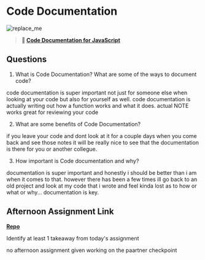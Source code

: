 # Code Documentation

![replace_me](https://codeworks.blob.core.windows.net/public/assets/img/illustrations/placeholder.svg)

> **📖 [Code Documentation for JavaScript](https://codeworksacademy.com/fs-student-guide/resources/wk7/02-JSDocs)**

## Questions

1. What is Code Documentation? What are some of the ways to document code?


code documentation is super important not just for someone else when looking at your code but also for yourself as well. code documentation is actually writing out how a function works and what it does. actual  NOTE  works great for reviewing your code 

2. What are some benefits of Code Documentation?

if you leave your code and dont look at it for a couple days when you come back and see those notes it will be really nice to see that the documentation is there for you or another collegue.

3. How important is Code documentation and why?


documentation is super important and honestly i should be better than i am when it comes to that. however there has been a few times ill go back to an old project and look at my code that i wrote and feel kinda lost as to how or what or why... documentation is key.

## Afternoon Assignment Link

**[Repo](https://github.com/ScottBickish/planit.git)**

Identify at least 1 takeaway from today's assignment


no afternoon assignment given working on the paartner checkpoint